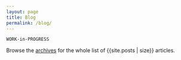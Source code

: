 ```yaml
---
layout: page
title: Blog
permalink: /blog/
---
```


`WORK-in-PROGRESS`

Browse the [archives](/archives/) for the whole list of {{site.posts | size}} articles.